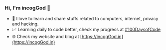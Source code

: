 ### Hi, I'm incogGod 👋

- 👾 I love to learn and share stuffs related to computers, internet, privacy and hacking.
- 📈 Learning daily to code better, check my progress at [#100DaysofCode](https://github.com/incogGod/100-days-of-code)
- 🌐 Check my website and blog at [https://incogGod.in](https://incogGod.in)
<!--

- 📫 Feel free to connect with me on my other [online profiles.](https://linktr.ee/) 
-->
